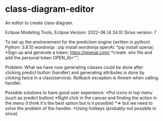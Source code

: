 # class-diagram-editor
An editor to create class diagram.

Eclipse Modeling Tools, 
Eclipse Version: 2022-06 (4.24.0)
Sirius version: 7

To set up the environement for the prediction engine (written in python) 
Python:  3.8.10
wordninja : pip install wordninja
openAi: *pip install openai; 
        *Sign up  and generate a token; https://openai.com/ 
        *create .env file and add the personal token OPEN_AI=""; 
        
Problem: What we have now generating classes could be done after clicking predict button (handler) and generating attributes is done by clicking twice in a class(service). 
Rollback exception is thrown when calling handler. 
 

Possible solutions to have good user experience: 
        *Put icons in top menu (such as predict button)
        *Right click in the canvas and finding the action in the menu (I think it's the best option but is it possible) 
          *=> but we need to solve the problem of the handler. 
        *Using hotkeys (probably not possible in sirius)
        

        
        

        
 
        
